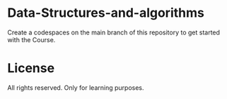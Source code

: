 # Data-Structures-and-algorithms

Create a codespaces on the main branch of this repository to get started with the Course.

# License
All rights reserved. Only for learning purposes.
